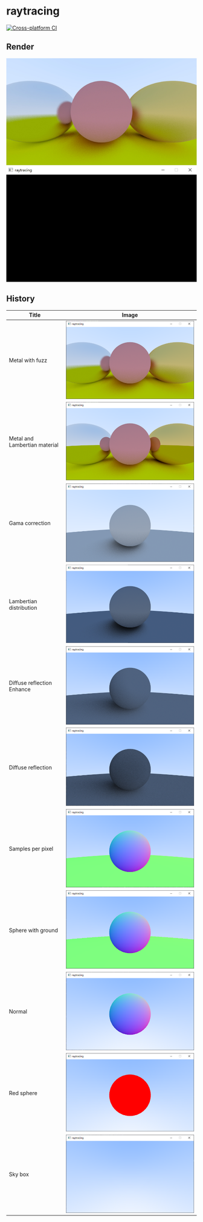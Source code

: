 # raytracing
[![Cross-platform CI](https://github.com/ohto-ai/raytracing/actions/workflows/ci.yaml/badge.svg)](https://github.com/ohto-ai/raytracing/actions/workflows/ci.yaml)

## Render
![](doc/img/render.png)
![](doc/img/render_mt.gif)

## History
|             Title             |                     Image                      |
| ----------------------------- | ---------------------------------------------- |
| Metal with fuzz               | ![](doc/img/metal_with_fuzz.png)               |
| Metal and Lambertian material | ![](doc/img/metal_and_lambertian_material.png) |
| Gama correction               | ![](doc/img/gama_correction.png)               |
| Lambertian distribution       | ![](doc/img/lambertian_distribution.png)       |
| Diffuse reflection Enhance    | ![](doc/img/diffuse_reflection_enhance.png)    |
| Diffuse reflection            | ![](doc/img/diffuse_reflection.png)            |
| Samples per pixel             | ![](doc/img/samples_per_pixel.png)             |
| Sphere with ground            | ![](doc/img/sphere_with_ground.png)            |
| Normal                        | ![](doc/img/normal.png)                        |
| Red sphere                    | ![](doc/img/red_sphere.png)                    |
| Sky box                       | ![](doc/img/sky_box.png)                       |
